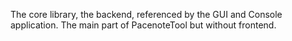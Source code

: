 The core library, the backend, referenced by the GUI and Console application. The main part of PacenoteTool but without frontend.
